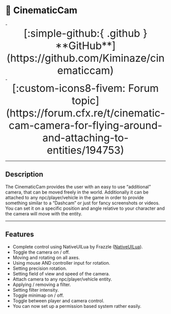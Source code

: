 
# 🎥 CinematicCam

<div class="grid cards" markdown>
- <center><span style="font-size: 32px;">[:simple-github:{ .github } **GitHub**](https://github.com/Kiminaze/cinematiccam)</span></center>
- <center><span style="font-size: 32px;">[:custom-icons8-fivem: Forum topic](https://forum.cfx.re/t/cinematic-cam-camera-for-flying-around-and-attaching-to-entities/194753)</span></center>
</div>

***

## Description

The CinematicCam provides the user with an easy to use “additional” camera, that can be moved 
freely in the world. Additionally it can be attached to any npc/player/vehicle in the game in order 
to provide something similar to a “Dashcam” or just for fancy screenshots or videos. You can set it 
on a specific position and angle relative to your character and the camera will move with the 
entity.

<div class="youtube-placeholder" data-videotitle="CinematicCam Showcase" data-videoid="TWoOjqfDeng"></div>

***

## Features

* Complete control using NativeUILua by Frazzle ([NativeUILua](https://github.com/FrazzIe/NativeUILua/archive/refs/heads/master.zip)).
* Toggle the camera on / off.
* Moving and rotating on all axes.
* Using mouse AND controller input for rotation.
* Setting precision rotation.
* Setting field of view and speed of the camera.
* Attach camera to any npc/player/vehicle entity.
* Applying / removing a filter.
* Setting filter intensity.
* Toggle minimap on / off.
* Toggle between player and camera control.
* You can now set up a permission based system rather easily.
